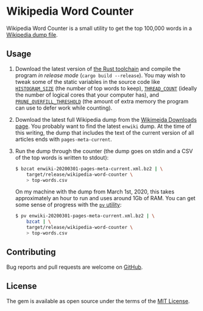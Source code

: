 # Wikipedia Word Counter

Wikipedia Word Counter is a small utility to get the top 100,000 words in a
[Wikipedia dump file](https://dumps.wikimedia.org/).


## Usage

  1. Download the latest version of [the Rust toolchain](https://rustup.rs/) and compile the program _in release mode_
  (`cargo build --release`). You may wish to tweak some of the static variables in the source code like
  [`HISTOGRAM_SIZE`](src/main.rs#L8) (the number of top words to keep), [`THREAD_COUNT`](src/word_counter.rs#L7) (ideally
  the number of logical cores that your computer has), and [`PRUNE_OVERFILL_THRESHOLD`](src/histogram.rs#L5) (the amount of
  extra memory the program can use to defer work while counting).

  1. Download the latest full Wikipedia dump from the
  [Wikimeida Downloads page](https://dumps.wikimedia.org/backup-index.html). You probably want to find the latest `enwiki`
  dump. At the time of this writing, the dump that includes the text of the current version of all articles ends with
  `pages-meta-current`.

  1.
      Run the dump through the counter (the dump goes on stdin and a CSV of the top words is written to stdout):
    
      ```bash
      $ bzcat enwiki-20200301-pages-meta-current.xml.bz2 | \
          target/release/wikipedia-word-counter \
          > top-words.csv
      ```
      
      On my machine with the dump from March 1st, 2020, this takes approximately an hour to run and uses around 1Gb of RAM.
      You can get some sense of progress with the [`pv` utility](https://linux.die.net/man/1/pv):
      
      ```bash
      $ pv enwiki-20200301-pages-meta-current.xml.bz2 | \
          bzcat | \
          target/release/wikipedia-word-counter \
          > top-words.csv
      ```


## Contributing

Bug reports and pull requests are welcome on [GitHub](https://github.com/alecdotninja/wikipeida-word-counter).


## License

The gem is available as open source under the terms of the [MIT License](http://opensource.org/licenses/MIT).

